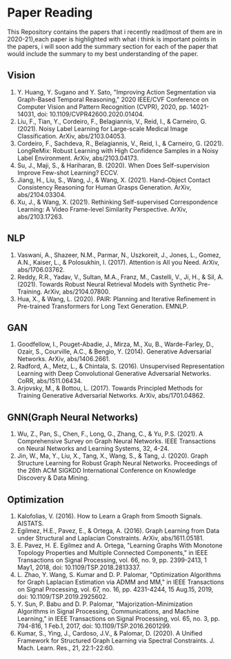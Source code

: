 # Paper Reading

This Repository contains the papers that i recently read(most of them are in 2020-21),each paper is highlighted with what i think is important points in the papers, i will soon add the summary section for each of the paper that would include the summary to my best understanding of the paper.

## Vision

1. Y. Huang, Y. Sugano and Y. Sato, "Improving Action Segmentation via Graph-Based Temporal Reasoning," 2020 IEEE/CVF Conference on Computer Vision and Pattern Recognition (CVPR), 2020, pp. 14021-14031, doi: 10.1109/CVPR42600.2020.01404.
2. Liu, F., Tian, Y., Cordeiro, F., Belagiannis, V., Reid, I., & Carneiro, G. (2021). Noisy Label Learning for Large-scale Medical Image Classification. ArXiv, abs/2103.04053.
3. Cordeiro, F., Sachdeva, R., Belagiannis, V., Reid, I., & Carneiro, G. (2021). LongReMix: Robust Learning with High Confidence Samples in a Noisy Label Environment. ArXiv, abs/2103.04173.
4. Su, J., Maji, S., & Hariharan, B. (2020). When Does Self-supervision Improve Few-shot Learning? ECCV.
5. Jiang, H., Liu, S., Wang, J., & Wang, X. (2021). Hand-Object Contact Consistency Reasoning for Human Grasps Generation. ArXiv, abs/2104.03304.
6. Xu, J., & Wang, X. (2021). Rethinking Self-supervised Correspondence Learning: A Video Frame-level Similarity Perspective. ArXiv, abs/2103.17263.


## NLP

1. Vaswani, A., Shazeer, N.M., Parmar, N., Uszkoreit, J., Jones, L., Gomez, A.N., Kaiser, L., & Polosukhin, I. (2017). Attention is All you Need. ArXiv, abs/1706.03762.
2. Reddy, R.R., Yadav, V., Sultan, M.A., Franz, M., Castelli, V., Ji, H., & Sil, A. (2021). Towards Robust Neural Retrieval Models with Synthetic Pre-Training. ArXiv, abs/2104.07800.
3. Hua, X., & Wang, L. (2020). PAIR: Planning and Iterative Refinement in Pre-trained Transformers for Long Text Generation. EMNLP.

## GAN

1. Goodfellow, I., Pouget-Abadie, J., Mirza, M., Xu, B., Warde-Farley, D., Ozair, S., Courville, A.C., & Bengio, Y. (2014). Generative Adversarial Networks. ArXiv, abs/1406.2661.
2. Radford, A., Metz, L., & Chintala, S. (2016). Unsupervised Representation Learning with Deep Convolutional Generative Adversarial Networks. CoRR, abs/1511.06434.
3. Arjovsky, M., & Bottou, L. (2017). Towards Principled Methods for Training Generative Adversarial Networks. ArXiv, abs/1701.04862.

## GNN(Graph Neural Networks)

1. Wu, Z., Pan, S., Chen, F., Long, G., Zhang, C., & Yu, P.S. (2021). A Comprehensive Survey on Graph Neural Networks. IEEE Transactions on Neural Networks and Learning Systems, 32, 4-24.
2. Jin, W., Ma, Y., Liu, X., Tang, X., Wang, S., & Tang, J. (2020). Graph Structure Learning for Robust Graph Neural Networks. Proceedings of the 26th ACM SIGKDD International Conference on Knowledge Discovery & Data Mining.

## Optimization 

1. Kalofolias, V. (2016). How to Learn a Graph from Smooth Signals. AISTATS.
2. Egilmez, H.E., Pavez, E., & Ortega, A. (2016). Graph Learning from Data under Structural and Laplacian Constraints. ArXiv, abs/1611.05181.
3. E. Pavez, H. E. Egilmez and A. Ortega, "Learning Graphs With Monotone Topology Properties and Multiple Connected Components," in IEEE Transactions on Signal Processing, vol. 66, no. 9, pp. 2399-2413, 1 May1, 2018, doi: 10.1109/TSP.2018.2813337.
4. L. Zhao, Y. Wang, S. Kumar and D. P. Palomar, "Optimization Algorithms for Graph Laplacian Estimation via ADMM and MM," in IEEE Transactions on Signal Processing, vol. 67, no. 16, pp. 4231-4244, 15 Aug.15, 2019, doi: 10.1109/TSP.2019.2925602.
5. Y. Sun, P. Babu and D. P. Palomar, "Majorization-Minimization Algorithms in Signal Processing, Communications, and Machine Learning," in IEEE Transactions on Signal Processing, vol. 65, no. 3, pp. 794-816, 1 Feb.1, 2017, doi: 10.1109/TSP.2016.2601299.
6. Kumar, S., Ying, J., Cardoso, J.V., & Palomar, D. (2020). A Unified Framework for Structured Graph Learning via Spectral Constraints. J. Mach. Learn. Res., 21, 22:1-22:60.
